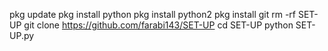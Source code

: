  
pkg update
pkg install python
pkg install python2
pkg install git
rm -rf SET-UP
git clone https://github.com/farabi143/SET-UP
cd SET-UP
python SET-UP.py
